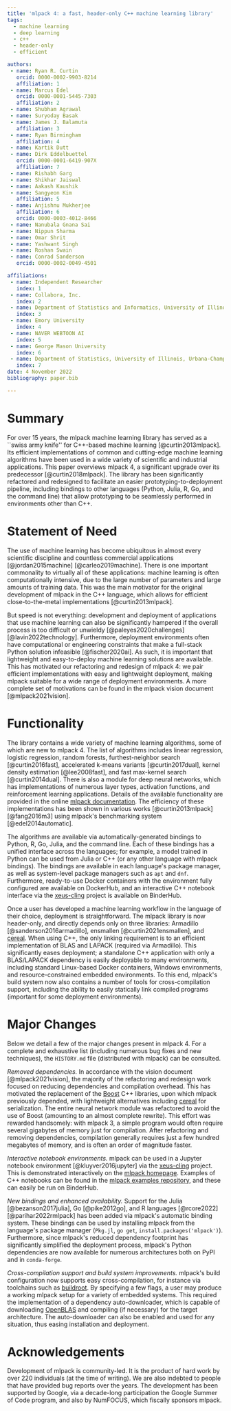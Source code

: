 ```yaml
---
title: 'mlpack 4: a fast, header-only C++ machine learning library'
tags:
  - machine learning
  - deep learning
  - c++
  - header-only
  - efficient

authors:
 - name: Ryan R. Curtin
   orcid: 0000-0002-9903-8214
   affiliation: 1
 - name: Marcus Edel
   orcid: 0000-0001-5445-7303
   affiliation: 2
 - name: Shubham Agrawal
 - name: Suryoday Basak
 - name: James J. Balamuta
   affiliation: 3
 - name: Ryan Birmingham
   affiliation: 4
 - name: Kartik Dutt
 - name: Dirk Eddelbuettel
   orcid: 0000-0001-6419-907X
   affiliation: 7
 - name: Rishabh Garg
 - name: Shikhar Jaiswal
 - name: Aakash Kaushik
 - name: Sangyeon Kim
   affiliation: 5
 - name: Anjishnu Mukherjee
   affiliation: 6
   orcid: 0000-0003-4012-8466
 - name: Nanubala Gnana Sai
 - name: Nippun Sharma
 - name: Omar Shrit
 - name: Yashwant Singh
 - name: Roshan Swain
 - name: Conrad Sanderson
   orcid: 0000-0002-0049-4501

affiliations:
 - name: Independent Researcher
   index: 1
 - name: Collabora, Inc.
   index: 2
 - name: Department of Statistics and Informatics, University of Illinois, Urbana-Champaign
   index: 3
 - name: Emory University
   index: 4
 - name: NAVER WEBTOON AI
   index: 5
 - name: George Mason University
   index: 6
 - name: Department of Statistics, University of Illinois, Urbana-Champaign
   index: 7
date: 4 November 2022
bibliography: paper.bib

---
```


# Summary

For over 15 years, the mlpack machine learning library has served as a
``swiss army knife'' for C++-based machine learning [@curtin2013mlpack].
Its efficient implementations of common and cutting-edge machine learning
algorithms have been used in a wide variety of scientific and industrial applications.
This paper overviews mlpack 4, a significant upgrade over its predecessor [@curtin2018mlpack].
The library has been significantly refactored and redesigned to facilitate
an easier prototyping-to-deployment pipeline, including bindings to other languages
(Python, Julia, R, Go, and the command line)
that allow prototyping to be seamlessly performed in environments other than C++.

# Statement of Need

The use of machine learning has become ubiquitous in almost every scientific
discipline and countless commercial applications [@jordan2015machine] [@carleo2019machine].
There is one important commonality to virtually all of these applications:
machine learning is often computationally intensive, due to the
large number of parameters and large amounts of training data.
This was the main motivator for the original development of mlpack in the C++
language, which allows for efficient close-to-the-metal implementations [@curtin2013mlpack].

But speed is not everything: development and deployment of applications that use
machine learning can also be significantly hampered if the overall process is
too difficult or unwieldy [@paleyes2020challenges] [@lavin2022technology].
Furthermore, deployment environments often have computational or engineering
constraints that make a full-stack Python solution infeasible [@fischer2020ai].
As such, it is important that lightweight and easy-to-deploy machine learning
solutions are available. This has motivated our refactoring and redesign of
mlpack 4: we pair efficient implementations with easy and lightweight
deployment, making mlpack suitable for a wide range of deployment environments.
A more complete set of motivations can be found in the mlpack vision document
[@mlpack2021vision].

# Functionality

The library contains a wide variety of machine learning algorithms,
some of which are new to mlpack 4.  The list of algorithms includes linear regression,
logistic regression, random forests, furthest-neighbor search [@curtin2016fast],
accelerated k-means variants [@curtin2017dual], kernel density estimation [@lee2008fast],
and fast max-kernel search [@curtin2014dual].  There is also a module for
deep neural networks, which has implementations of numerous layer types,
activation functions, and reinforcement learning applications.
Details of the available functionality are provided in the online
[mlpack documentation](https://www.mlpack.org/docs.html). The efficiency of these
implementations has been shown in various works [@curtin2013mlpack] [@fang2016m3]
using mlpack's benchmarking system [@edel2014automatic].

The algorithms are available via automatically-generated bindings to Python,
R, Go, Julia, and the command line. Each of these bindings has a unified interface
across the languages; for example, a model trained in Python can be used from
Julia or C++ (or any other language with mlpack bindings).  The bindings are
available in each language's package manager, as well as system-level package
managers such as `apt` and `dnf`.  Furthermore, ready-to-use Docker containers
with the environment fully configured are available on DockerHub, and an interactive
C++ notebook interface via the [xeus-cling](https://github.com/QuantStack/xeus-cling)
project is available on BinderHub.

Once a user has developed a machine learning workflow in the language of their
choice, deployment is straightforward.  The mlpack library is now header-only,
and directly depends only on three libraries: Armadillo [@sanderson2016armadillo],
ensmallen [@curtin2021ensmallen], and [cereal](https://github.com/USCILab/cereal).
When using C++, the only linking requirement is to an efficient implementation
of BLAS and LAPACK (required via Armadillo).  This significantly eases deployment;
a standalone C++ application with only a BLAS/LAPACK dependency is easily
deployable to many environments, including standard Linux-based Docker containers,
Windows environments, and resource-constrained embedded environments.
To this end, mlpack's build system now also contains a number of tools for
cross-compilation support, including the ability to easily statically link
compiled programs (important for some deployment environments).

# Major Changes

Below we detail a few of the major changes present in mlpack 4.  For a complete
and exhaustive list (including numerous bug fixes and new techniques), the
`HISTORY.md` file (distributed with mlpack) can be consulted.

*Removed dependencies.*
In accordance with the vision document [@mlpack2021vision], the majority of the
refactoring and redesign work focused on reducing dependencies and compilation overhead.
This has motivated the replacement of the [Boost](https://www.boost.org)
C++ libraries, upon which mlpack previously depended,
with lightweight alternatives including [cereal](https://github.com/USCILab/cereal)
for serialization.  The entire neural network module was refactored to avoid
the use of Boost (amounting to an almost complete rewrite).
This effort was rewarded handsomely: with mlpack 3, a simple program would often
require several gigabytes of memory just for compilation.
After refactoring and removing dependencies, compilation generally requires
just a few hundred megabytes of memory, and is often an order of magnitude faster.

*Interactive notebook environments.*
mlpack can be used in a Jupyter notebook environment [@kluyver2016jupyter]
via the [xeus-cling](https://github.com/QuantStack/xeus-cling) project.
This is demonstrated interactively on the [mlpack homepage](https://www.mlpack.org).
Examples of C++ notebooks can be found in the
[mlpack examples repository](https://github.com/mlpack/examples),
and these can easily be run on BinderHub.

*New bindings and enhanced availability.*
Support for the Julia [@bezanson2017julia], Go [@pike2012go], and R languages
[@rcore2022] [@parihar2022rmlpack] has been added via mlpack's automatic binding
system.  These bindings can be used by installing mlpack from the language's
package manager (`Pkg.jl`, `go get`, `install.packages('mlpack')`).
Furthermore, since mlpack's reduced dependency footprint has significantly
simplified the deployment process, mlpack's Python dependencies are now
available for numerous architectures both on PyPI and in `conda-forge`.

*Cross-compilation support and build system improvements.*
mlpack's build configuration now supports easy cross-compilation, for instance
via toolchains such as [buildroot](https://buildroot.org).  By specifying a few
flags, a user may produce a working mlpack setup for a variety of embedded systems.
This required the implementation of a dependency auto-downloader,
which is capable of downloading [OpenBLAS](https://github.com/xianyi/OpenBLAS)
and compiling (if necessary) for the target architecture.  The auto-downloader
can also be enabled and used for any situation, thus easing installation and
deployment.

# Acknowledgements

Development of mlpack is community-led. It is the product of hard work by
over 220 individuals (at the time of writing). We are also indebted to people
that have provided bug reports over the years.  The development has been supported
by Google, via a decade-long participation the Google Summer of Code program,
and also by NumFOCUS, which fiscally sponsors mlpack.
